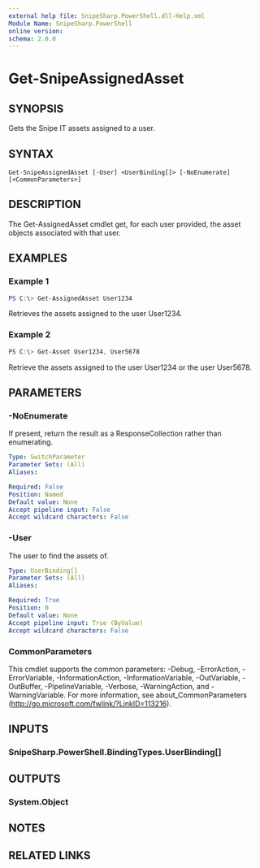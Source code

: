 ```yaml
---
external help file: SnipeSharp.PowerShell.dll-Help.xml
Module Name: SnipeSharp.PowerShell
online version:
schema: 2.0.0
---
```


# Get-SnipeAssignedAsset

## SYNOPSIS
Gets the Snipe IT assets assigned to a user.

## SYNTAX

```
Get-SnipeAssignedAsset [-User] <UserBinding[]> [-NoEnumerate] [<CommonParameters>]
```

## DESCRIPTION
The Get-AssignedAsset cmdlet get, for each user provided, the asset objects associated with that user.

## EXAMPLES

### Example 1
```powershell
PS C:\> Get-AssignedAsset User1234
```

Retrieves the assets assigned to the user User1234.

### Example 2
```powershell
PS C:\> Get-Asset User1234, User5678
```

Retrieve the assets assigned to the user User1234 or the user User5678.

## PARAMETERS

### -NoEnumerate
If present, return the result as a ResponseCollection rather than enumerating.

```yaml
Type: SwitchParameter
Parameter Sets: (All)
Aliases:

Required: False
Position: Named
Default value: None
Accept pipeline input: False
Accept wildcard characters: False
```

### -User
The user to find the assets of.

```yaml
Type: UserBinding[]
Parameter Sets: (All)
Aliases:

Required: True
Position: 0
Default value: None
Accept pipeline input: True (ByValue)
Accept wildcard characters: False
```

### CommonParameters
This cmdlet supports the common parameters: -Debug, -ErrorAction, -ErrorVariable, -InformationAction, -InformationVariable, -OutVariable, -OutBuffer, -PipelineVariable, -Verbose, -WarningAction, and -WarningVariable. For more information, see about_CommonParameters (http://go.microsoft.com/fwlink/?LinkID=113216).

## INPUTS

### SnipeSharp.PowerShell.BindingTypes.UserBinding[]

## OUTPUTS

### System.Object
## NOTES

## RELATED LINKS

